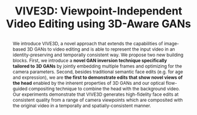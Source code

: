 ---
# this file is written in YAML http://docs.ansible.com/ansible/latest/YAMLSyntax.html
# all lines with a leading sharp are comments and will not be compiled
# longer blocks of text should start with a a leading > to escape all special characters

# URL handle for generated webpage
slug:     vive3D

#specifies layout to be used for page generation (do not modify)
layout:     publication

#publication title
title:      >
   VIVE3D: Viewpoint-Independent Video Editing using 3D-Aware GANs

#include in selected publications on front page (optional, delete line if not applicable)
display: selected

#list all publication authors in correct order

authorlinks:
 "Anna Frühstück": 'https://afruehstueck.github.io' 
 "Nikolaos Sarafianos": 'https://nsarafianos.github.io' 
 Yuanlu Xu: 'https://web.cs.ucla.edu/~yuanluxu' 
 Peter Wonka: 'http://peterwonka.net' 
 Tony Tung: 'http://www.tonytung.org' 

authors:
 "Anna Frühstück": '1, 2'
 "Nikolaos Sarafianos": '2'
 "Yuanlu Xu": '2'
 "Peter Wonka": '1' 
 "Tony Tung": '2'
 
affiliations:
 '1': "KAUST"
 '2': "Meta Reality Labs"

#insert publication venue (displayed on publication page)
venue: 'accepted at CVPR'

#insert short venue (displayed in box in publication list)
shortvenue: >
   ABC

#specify publication year
year: 2023

#insert abstract of publication
abstract: We introduce VIVE3D, a novel approach that extends the capabilities of image-based 3D GANs to video editing and is able to represent the input video in an identity-preserving and temporally consistent way. We propose two new building blocks. First, we introduce a <b>novel GAN inversion technique specifically tailored to 3D GANs</b> by jointly embedding multiple frames and optimizing for the camera parameters. Second, besides traditional semantic face edits (e.g. for age and expression), we are <b>the first to demonstrate edits that show novel views of the head</b> enabled by the inherent properties of 3D GANs and our optical flow-guided compositing technique to combine the head with the background video. Our experiments demonstrate that VIVE3D generates high-fidelity face edits at consistent quality from a range of camera viewpoints which are composited with the original video in a temporally and spatially-consistent manner. 
   
#link to hi-res teaser image of publication (please make sure the image is wide, e.g. aspect ratio between 4:2 and 4:1) 
teaser:     './assets/publications/vive3D_obama_main.jpg'

#link to smaller thumbnail image of publication (please make sure the aspect ratio is 3:2, suggested size is 150x100px)
thumbnail:  './assets/publications/vive3d_paper.jpg'

supplementary_thumbnail:  './assets/publications/vive3d_supplementary.jpg'

paper_description: '<a class="btn btn-primary" href="https://arxiv.org/abs/XXX" target="_blank"><span><b><i class="ai ai-arxiv ai-1x"></i> arXiv page</b></span></a>'

#link to paper PDF
papersource: './assets/publications/insetGAN.pdf'

#link to supplementary PDF
supplementarysource: './assets/publications/insetGAN_supp.pdf'

#github: 'https://github.com/afruehstueck/insetGAN'

    
#link to publication video (optional): you can either upload the video to our website (insert local link) or host it on youtube or vimeo (in this case insert the youtube/vimeo link)
video:
    title: 'Paper Video'  
    link: 'https://youtu.be/qfYGQwOw8pg'


#insert citation. please format citation by inserting <br> at line breaks, &nbsp;&nbsp; will insert a tab character to prettify the citation
citation:   >
  @inproceedings{Fruehstueck2023VIVE3D,<br>
   &nbsp;&nbsp;title = {{VIVE3D}: Viewpoint-Independent Video Editing using {3D}-Aware {GANs}},<br>
   &nbsp;&nbsp;author = {Fr{\"u}hst{\"u}ck, Anna and Sarafianos, Nikolaos and Xu, Yuanlu and Wonka, Peter and Tung, Tony},<br>
   &nbsp;&nbsp;booktitle = {to appear in Proceedings of CVPR},<br>
   &nbsp;&nbsp;year = {2023}<br>
  }

figures:
  comp_age1:
    title: 'Age Editing Comparison'
    description: 'We showcase our method in comparison to related methods for age editing.'
    width: '100%'
    link: './assets/publications/vive3d/Comparison_Age_Obama.mp4'
  comp_age2:
    width: '100%'
    link: './assets/publications/vive3d/Comparison_Age_Marques.mp4'
  comp_angle1:
    title: 'Angle Editing Comparison'
    description: 'We showcase our method in comparison to related methods for editing of the head angle.'
    width: '100%'
    link: './assets/publications/vive3d/Comparison_Angle_Obama.mp4'
  comp_angle2:
    width: '100%'
    link: './assets/publications/vive3d/Comparison_Angle_Dennis.mp4'
  pipeline:
    title: 'Personalized Generator Creation'
    description: 'We showcase our personalized inversion and fine-tuning strategy to obtain a personalized 3D Generator model.'
    width: '100%'
    link: './assets/publications/vive3d/inversion.mp4'
  
#insert links to additional material for the publication (optional)
#links need a title, a URL and a type (this defines the link icon) which can be one of the following values: code, archive, files, slides or text (this is the default icon)
#links: 
# - title: ExampleCode
#   type:  code
#   url:   './publications/supplementary1.zip' 
# - title: ExampleSlides
#   type:  slides
#   url:   './publications/presentation.pptx' 

#don't forget the leading and trailing --- in a YAML file
---